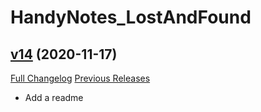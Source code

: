 # HandyNotes_LostAndFound

## [v14](https://github.com/kemayo/wow-handynotes-lostandfound/tree/v14) (2020-11-17)
[Full Changelog](https://github.com/kemayo/wow-handynotes-lostandfound/commits/v14) [Previous Releases](https://github.com/kemayo/wow-handynotes-lostandfound/releases)

- Add a readme  
